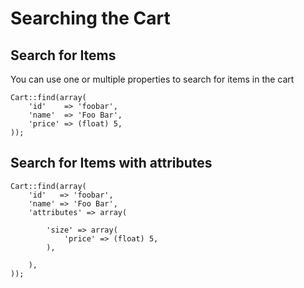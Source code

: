 # Searching the Cart

## Search for Items

You can use one or multiple properties to search for items in the cart

	Cart::find(array(
		'id'    => 'foobar',
		'name'  => 'Foo Bar',
		'price' => (float) 5,
	));


## Search for Items with attributes

	Cart::find(array(
		'id'   => 'foobar',
		'name' => 'Foo Bar',
		'attributes' => array(

			'size' => array(
				'price' => (float) 5,
			),

		),
	));
